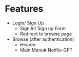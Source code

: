 # Features
- Login/ Sign Up
    -   Sign In/ Sign up Form
    -   Redirect to browse page
- Browse (after authentication)
    - Header
    - Main Menu# Netflix-GPT
